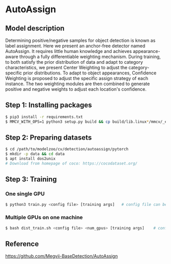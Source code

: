 # AutoAssign

## Model description

Determining positive/negative samples for object detection is known as label assignment. Here we present an anchor-free detector named AutoAssign. It requires little human knowledge and achieves appearance-aware through a fully differentiable weighting mechanism. During training, to both satisfy the prior distribution of data and adapt to category characteristics, we present Center Weighting to adjust the category-specific prior distributions. To adapt to object appearances, Confidence Weighting is proposed to adjust the specific assign strategy of each instance. The two weighting modules are then combined to generate positive and negative weights to adjust each location's confidence. 


## Step 1: Installing packages

```bash
$ pip3 install -r requirements.txt
$ MMCV_WITH_OPS=1 python3 setup.py build && cp build/lib.linux*/mmcv/_ext.cpython* mmcv
```

## Step 2: Preparing datasets

```bash
$ cd /path/to/modelzoo/cv/detection/autoassign/pytorch
$ mkdir -p data && cd data
$ apt install dos2unix
# Download from homepage of coco: https://cocodataset.org/
```

## Step 3: Training

### One single GPU

```bash
$ python3 train.py <config file> [training args]   # config file can be found in the configs directory
```

### Multiple GPUs on one machine
```bash
$ bash dist_train.sh <config file> <num_gpus> [training args]    # config file can be found in the configs directory 
```

## Reference

https://github.com/Megvii-BaseDetection/AutoAssign
